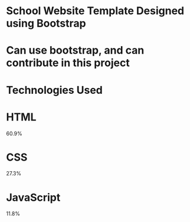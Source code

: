 # School Website Template Designed using Bootstrap
# Can use bootstrap, and can contribute in this project

# Technologies Used

# HTML
60.9%
 
# CSS
27.3%
 
# JavaScript
11.8%


